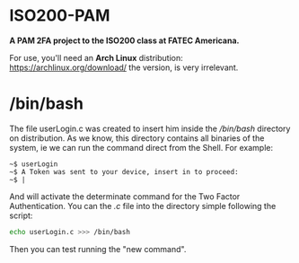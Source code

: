 # ISO200-PAM 
**A PAM 2FA project to the ISO200 class at FATEC Americana.**


For use, you'll need an **Arch Linux** distribution: https://archlinux.org/download/ the version, is very irrelevant.

# /bin/bash

The file userLogin.c was created to insert him inside the _/bin/bash_ directory on distribution. As we know, this directory contains all binaries of the system, ie we can run the command direct from the Shell. For example:
```
~$ userLogin
~$ A Token was sent to your device, insert in to proceed:
~$ |
```
And will activate the determinate command for the Two Factor Authentication. You can the _.c_ file into the directory simple following the script:
```bash
echo userLogin.c >>> /bin/bash
```
Then you can test running the "new command".
